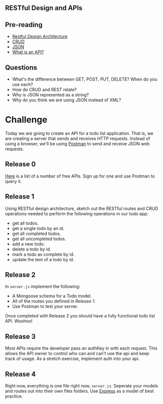 ## RESTful Design and APIs

## Pre-reading

* [Restful Design Architecture](https://stackoverflow.com/questions/671118/what-exactly-is-restful-programming)
* [CRUD](https://en.wikipedia.org/wiki/Create,_read,_update_and_delete)
* [JSON](https://www.w3schools.com/js/js_json_intro.asp)
* [What is an API?](https://medium.freecodecamp.org/what-is-an-api-in-english-please-b880a3214a82)

## Questions

* What's the difference between GET, POST, PUT, DELETE? When do you use each?
* How do CRUD and REST relate?
* Why is JSON represented as a string?
* Why do you think we are using JSON instead of XML?

# Challenge

Today we are going to create an API for a todo list application. That is, we are creating a server that sends and receives HTTP requests. Instead of using a browser, we'll be using [Postman](https://www.getpostman.com/) to send and receive JSON web requests.

## Release 0

[Here](https://github.com/toddmotto/public-apis) is a list of a number of free APIs. Sign up for one and use Postman to query it. 

## Release 1

Using RESTful design architecture, sketch out the RESTful routes and CRUD operations needed to perform the following operations in our todo app:

* get all todos.
* get a single todo by an id.
* get all completed todos.
* get all uncompleted todos.
* add a new todo.
* delete a todo by id.
* mark a todo as complete by id.
* update the text of a todo by id.

## Release 2

In `server.js` implement the following:

* A Mongoose schema for a Todo model.
* All of the routes you defined in _Release 1_.
* Use Postman to test your server.

Once completed with Release 2 you should have a fully functional todo list API. Woohoo!

## Release 3

Most APIs require the developer pass an authKey in with each request. This allows the API owner to control who can and can't use the api and keep track of usage. As a stretch exercise, implement auth into your api.

## Release 4 

Right now, everything is one file right now, `server.js`. Seperate your models and routes out into their own files folders. Use  [Express](https://github.com/DavidsonCollege/expresso) as a model of best practice. 
